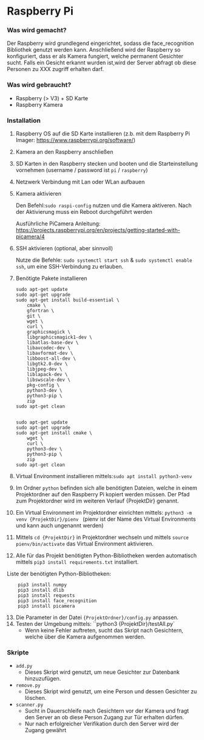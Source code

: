 # Raspberry Pi



### Was wird gemacht?

Der Raspberry wird grundlegend eingerichtet, sodass die face_recognition Bibliothek genutzt werden kann. Anschließend wird der Raspberry so konfiguriert, dass er als Kamera fungiert, welche permanent Gesichter sucht. Falls ein Gesicht erkannt wurden ist,wird der Server abfragt ob diese Personen zu XXX zugriff erhalten darf. 

### Was wird gebraucht?

- Raspberry (> V3) + SD Karte
- Raspberry Kamera

### Installation

1. Raspberry OS auf die SD Karte installieren (z.b. mit dem Raspberry Pi Imager: https://www.raspberrypi.org/software/) 

2. Kamera an den Raspberry anschließen

3. SD Karten in den Raspberry stecken und booten und die Starteinstellung vornehmen (username / password ist `pi` / `raspberry`)

4. Netzwerk Verbindung  mit Lan oder WLan aufbauen

5. Kamera aktivieren

    Den Befehl:`sudo raspi-config` nutzen und die Kamera aktiveren. Nach der Aktivierung muss ein Reboot durchgeführt werden

   Ausführliche PiCamera Anleitung: https://projects.raspberrypi.org/en/projects/getting-started-with-picamera/4

6. SSH aktivieren (optional, aber sinnvoll)

   Nutze die Befehle: `sudo systemctl start ssh` & `sudo systemctl enable ssh`, um eine SSH-Verbindung zu erlauben.

7. Benötigte Pakete installieren

   ```
   sudo apt-get update
   sudo apt-get upgrade
   sudo apt-get install build-essential \
       cmake \
       gfortran \
       git \
       wget \
       curl \
       graphicsmagick \
       libgraphicsmagick1-dev \
       libatlas-base-dev \
       libavcodec-dev \
       libavformat-dev \
       libboost-all-dev \
       libgtk2.0-dev \
       libjpeg-dev \
       liblapack-dev \
       libswscale-dev \
       pkg-config \
       python3-dev \
       python3-pip \
       zip
   sudo apt-get clean
   
   
   sudo apt-get update
   sudo apt-get upgrade
   sudo apt-get install cmake \
       wget \
       curl \
       python3-dev \
       python3-pip \
       zip
   sudo apt-get clean
   ```

8. Virtual Environment installieren mittels:`sudo apt install python3-venv`

9. Im Ordner `python` befinden sich alle benötigten Dateien, welche in einem Projektordner auf den Raspberry Pi kopiert werden müssen. Der Pfad zum Projektordner wird im weiteren Verlauf {ProjektDir} genannt.

10. Ein Virtual Environment im Projektordner einrichten mittels: `python3 -m venv {ProjektDir}/pienv ` (pienv ist der Name des Virtual Environments und kann auch ungenannt werden)

11. Mittels `cd {ProjektDir}` in Projektordner wechseln und mittels  `source pienv/bin/activate` das Virtual Environment aktivieren.

12. Alle für das Projekt benötigten Python-Bibliotheken werden automatisch mittels `pip3 install requirements.txt` installiert. 

   Liste der benötigten Python-Bibliotheken:

```
   	pip3 install numpy
   	pip3 install dlib
   	pip3 install requests
   	pip3 install face_recognition
   	pip3 install picamera
```

13. Die Parameter in der Datei `{ProjektOrdner}/config.py` anpassen.
14. Testen der Umgebung mittels: ``python3 {ProjektDir}/testAll.py`
    - Wenn keine Fehler auftreten, sucht das Skript nach Gesichtern, welche über die Kamera aufgenommen werden.

### Skripte

- `add.py` 
  - Dieses Skript wird genutzt, um neue Gesichter zur Datenbank hinzuzufügen.
- `remove.py` 
  - Dieses Skript wird genutzt, um eine Person und dessen Gesichter zu löschen.
- `scanner.py` 
  - Sucht in Dauerschleife nach Gesichtern vor der Kamera und fragt den Server an ob diese Person Zugang zur Tür erhalten dürfen.
  - Nur nach erfolgreicher Verifikation durch den Server wird der Zugang gewährt
